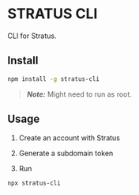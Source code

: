 # STRATUS CLI

CLI for Stratus.

## Install

```sh
npm install -g stratus-cli
```

> ***Note:*** Might need to run as root.

## Usage

1. Create an account with Stratus

2. Generate a subdomain token

3. Run

```sh
npx stratus-cli
```
